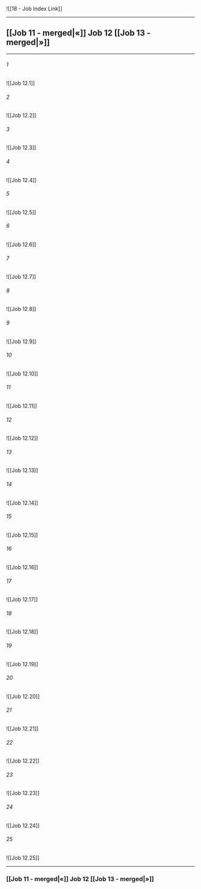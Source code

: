 ![[18 - Job Index Link]]

---
##  [[Job 11 - merged|«]] Job 12 [[Job 13 - merged|»]]

---

###### 1
![[Job 12.1]] 

###### 2
![[Job 12.2]] 

###### 3
![[Job 12.3]] 

###### 4
![[Job 12.4]]

###### 5 
![[Job 12.5]] 

###### 6
![[Job 12.6]] 

###### 7
![[Job 12.7]] 

###### 8
![[Job 12.8]] 

###### 9
![[Job 12.9]] 

###### 10
![[Job 12.10]] 

###### 11
![[Job 12.11]] 

###### 12
![[Job 12.12]]

###### 13
![[Job 12.13]] 

###### 14
![[Job 12.14]] 

###### 15
![[Job 12.15]]

###### 16
![[Job 12.16]] 

###### 17
![[Job 12.17]]

###### 18
![[Job 12.18]] 

###### 19
![[Job 12.19]] 

###### 20
![[Job 12.20]]

###### 21
![[Job 12.21]] 

###### 22
![[Job 12.22]] 

###### 23
![[Job 12.23]]

###### 24
![[Job 12.24]] 

###### 25
![[Job 12.25]]


---
###  [[Job 11 - merged|«]] Job 12 [[Job 13 - merged|»]]